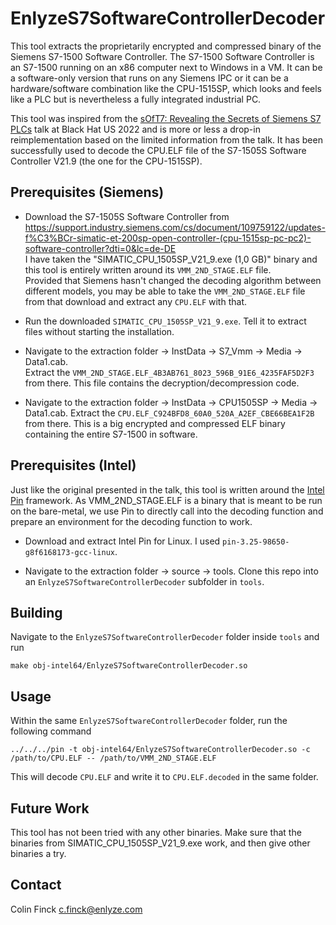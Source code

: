 # EnlyzeS7SoftwareControllerDecoder

This tool extracts the proprietarily encrypted and compressed binary of the Siemens S7-1500 Software Controller.
The S7-1500 Software Controller is an S7-1500 running on an x86 computer next to Windows in a VM.
It can be a software-only version that runs on any Siemens IPC or it can be a hardware/software combination like the CPU-1515SP, which looks and feels like a PLC but is nevertheless a fully integrated industrial PC.

This tool was inspired from the [sOfT7: Revealing the Secrets of Siemens S7 PLCs](https://www.youtube.com/watch?v=4PBdSvqyZwE) talk at Black Hat US 2022 and is more or less a drop-in reimplementation based on the limited information from the talk.
It has been successfully used to decode the CPU.ELF file of the S7-1505S Software Controller V21.9 (the one for the CPU-1515SP).

## Prerequisites (Siemens)
* Download the S7-1505S Software Controller from <https://support.industry.siemens.com/cs/document/109759122/updates-f%C3%BCr-simatic-et-200sp-open-controller-(cpu-1515sp-pc-pc2)-software-controller?dti=0&lc=de-DE>  
  I have taken the "SIMATIC_CPU_1505SP_V21_9.exe (1,0 GB)" binary and this tool is entirely written around its `VMM_2ND_STAGE.ELF` file.  
  Provided that Siemens hasn't changed the decoding algorithm between different models, you may be able to take the `VMM_2ND_STAGE.ELF` file from that download and extract any `CPU.ELF` with that.

* Run the downloaded `SIMATIC_CPU_1505SP_V21_9.exe`.
  Tell it to extract files without starting the installation.

* Navigate to the extraction folder -> InstData -> S7_Vmm -> Media -> Data1.cab.  
  Extract the `VMM_2ND_STAGE.ELF_4B3AB761_8023_596B_91E6_4235FAF5D2F3` from there.
  This file contains the decryption/decompression code.

* Navigate to the extraction folder -> InstData -> CPU1505SP -> Media -> Data1.cab.
  Extract the `CPU.ELF_C924BFD8_60A0_520A_A2EF_CBE66BEA1F2B` from there.
  This is a big encrypted and compressed ELF binary containing the entire S7-1500 in software.

## Prerequisites (Intel)
Just like the original presented in the talk, this tool is written around the [Intel Pin](https://www.intel.com/content/www/us/en/developer/articles/tool/pin-a-dynamic-binary-instrumentation-tool.html) framework.
As VMM_2ND_STAGE.ELF is a binary that is meant to be run on the bare-metal, we use Pin to directly call into the decoding function and prepare an environment for the decoding function to work.

* Download and extract Intel Pin for Linux.
  I used `pin-3.25-98650-g8f6168173-gcc-linux`.

* Navigate to the extraction folder -> source -> tools.
  Clone this repo into an `EnlyzeS7SoftwareControllerDecoder` subfolder in `tools`.

## Building
Navigate to the `EnlyzeS7SoftwareControllerDecoder` folder inside `tools` and run

```
make obj-intel64/EnlyzeS7SoftwareControllerDecoder.so
```

## Usage
Within the same `EnlyzeS7SoftwareControllerDecoder` folder, run the following command

```
../../../pin -t obj-intel64/EnlyzeS7SoftwareControllerDecoder.so -c /path/to/CPU.ELF -- /path/to/VMM_2ND_STAGE.ELF
```

This will decode `CPU.ELF` and write it to `CPU.ELF.decoded` in the same folder.

## Future Work
This tool has not been tried with any other binaries.
Make sure that the binaries from SIMATIC_CPU_1505SP_V21_9.exe work, and then give other binaries a try.

## Contact
Colin Finck <c.finck@enlyze.com>
